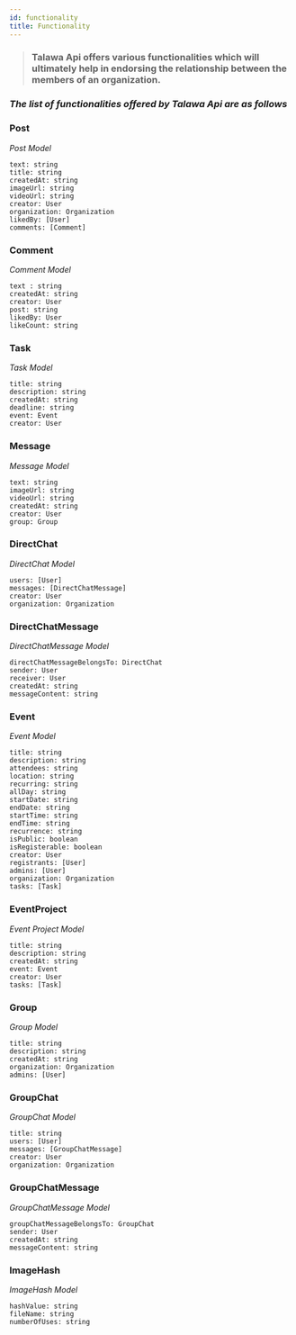 ```yaml
---
id: functionality
title: Functionality
---
```


<b></b>

> ### Talawa Api offers various functionalities which will ultimately help in endorsing the relationship between the members of an organization.

<b></b>

### _The list of functionalities offered by Talawa Api are as follows_

### Post

_Post Model_

    text: string
    title: string
    createdAt: string
    imageUrl: string
    videoUrl: string
    creator: User
    organization: Organization
    likedBy: [User]
    comments: [Comment]

### Comment

_Comment Model_

    text : string
    createdAt: string
    creator: User
    post: string
    likedBy: User
    likeCount: string

### Task

_Task Model_

    title: string
    description: string
    createdAt: string
    deadline: string
    event: Event
    creator: User

### Message

_Message Model_

    text: string
    imageUrl: string
    videoUrl: string
    createdAt: string
    creator: User
    group: Group

### DirectChat

_DirectChat Model_

    users: [User]
    messages: [DirectChatMessage]
    creator: User
    organization: Organization

### DirectChatMessage

_DirectChatMessage Model_

    directChatMessageBelongsTo: DirectChat
    sender: User
    receiver: User
    createdAt: string
    messageContent: string

### Event

_Event Model_

    title: string
    description: string
    attendees: string
    location: string
    recurring: string
    allDay: string
    startDate: string
    endDate: string
    startTime: string
    endTime: string
    recurrence: string
    isPublic: boolean
    isRegisterable: boolean
    creator: User
    registrants: [User]
    admins: [User]
    organization: Organization
    tasks: [Task]

### EventProject

_Event Project Model_

    title: string
    description: string
    createdAt: string
    event: Event
    creator: User
    tasks: [Task]

### Group

_Group Model_

    title: string
    description: string
    createdAt: string
    organization: Organization
    admins: [User]

### GroupChat

_GroupChat Model_

    title: string
    users: [User]
    messages: [GroupChatMessage]
    creator: User
    organization: Organization

### GroupChatMessage

_GroupChatMessage Model_

    groupChatMessageBelongsTo: GroupChat
    sender: User
    createdAt: string
    messageContent: string

### ImageHash

_ImageHash Model_

    hashValue: string
    fileName: string
    numberOfUses: string
